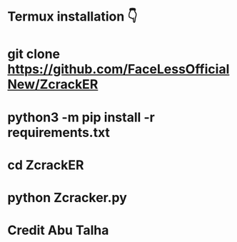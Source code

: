 # Termux installation 👇

# git clone https://github.com/FaceLessOfficialNew/ZcrackER

# python3 -m pip install -r requirements.txt

# cd ZcrackER

# python Zcracker.py

# Credit Abu Talha
